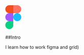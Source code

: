 <img width="50" height="75" alt="figma-logo" src="https://github.com/shurawi/figma-1/blob/master/source/img/figma-logo.png">

##Intro

I learn how to work figma and grid)